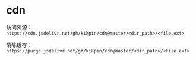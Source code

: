 # cdn

访问资源：
`https://cdn.jsdelivr.net/gh/kikpin/cdn@master/<dir_path>/<file.ext>`

清除缓存：
`https://purge.jsdelivr.net/gh/kikpin/cdn@master/<dir_path>/<file.ext>`

